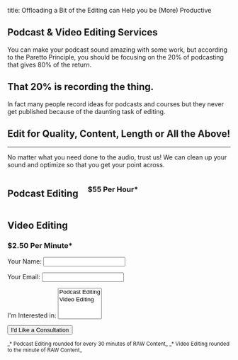 title: Offloading a Bit of the Editing can Help you be (More) Productive

<h2 class="subtitle is-3 has-text-info">
Podcast & Video Editing Services
</h2>
<div class="section">
<p>You can make your podcast sound amazing with some work, but according to the
Paretto Principle, you should be focusing on the 20% of podcasting that gives
80% of the return.
<p>
<h2 class="subtitle is-3">
That 20% is recording the thing.
</h2>

In fact many people record ideas for podcasts and courses but they never get published
because of the daunting task of editing.
</div>


## Edit for Quality, Content, Length or All the Above!
------
No matter what you need done to the audio, trust us! We can clean up your sound
and optimize so that you get your point across.

<div class="columns"
<div class="column is-one-half">
<h2 class="card-title border-bottom">Podcast Editing</h2>
<div class="card-body">
<i class="fas fa-microphone-alt fa-9x text-primary text-center"></i>
<h3 class="mt-2">$55 Per Hour*</h3>
</div>
</div>

<div class="card border-0 col-lg-5">
<h2 class="card-title border-bottom">Video Editing</h2>
<div class="card-body">
<i class="fas fa-file-video fa-9x text-primary text-center"></i>
<h3 class="mt-2">$2.50 Per Minute*</h3>
</div>
</div>
</div>

<form name="contact" class="col-md-10 col-lg-6" method="POST" data-netlify="true">
  <p>
    <label>Your Name: <input type="text" name="name" /></label>
  </p>
  <p>
    <label>Your Email: <input type="email" name="email" /></label>
  </p>
  <p>
	<label>I'm Interested in: <select name="editing_type" multiple>
	      <option value="Podcast">Podcast Editing</option>
      <option value="Video Editing">Video Editing</option>
    </select></label>
  </p>
  <p>
<button type="submit" class="btn btn-primary mt-3">I'd Like a Consultation</button> 
  </p>
</form>

<small>
_* Podcast Editing rounded for every 30 minutes of RAW Content_
_* Video Editing rounded to the minute of RAW Content_
</small>
